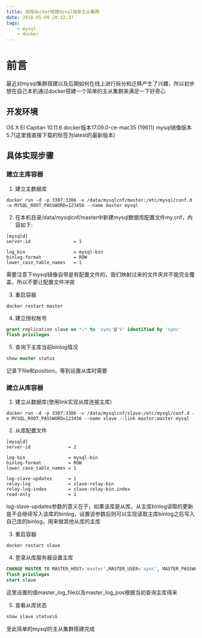 ```yaml
---
title: 使用docker搭建mysql简单主从集群
date: 2018-05-09 20:32:37
tags:
	- mysql
	- docker
---
```

# 前言

最近对mysql集群搭建以及后期如何在线上进行拆分和迁移产生了兴趣，所以初步想在自己本机通过docker搭建一个简单的主从集群来满足一下好奇心

## 开发环境

OS X EI Capitan 10.11.6
docker版本17.09.0-ce-mac35 (19611)
mysql镜像版本5.7(这里我直接下载的标签为latest的最新版本)

## 具体实现步骤

### 建立主库容器

1. 建立主数据库

```shell
docker run -d -p 3307:3306 -v /data/mysqlcnf/master:/etc/mysql/conf.d -e MYSQL_ROOT_PASSWORD=123456 --name master mysql
```

2. 在本机目录/data/mysqlcnf/master中新建mysql数据库配置文件my.cnf，内容如下:

```shell
[mysqld]
server-id                = 1

log_bin                  = mysql-bin
binlog-format            = ROW
lower_case_table_names   = 1
```

需要注意下mysql镜像自带是有配置文件的，我们映射过来的文件夹并不能完全覆盖，所以不要让配置文件冲突

3. 重启容器

```shell
docker restart master
```

4. 建立授权帐号

```sql
grant replication slave on *.* to 'sync'@'%' identified by 'sync'
flush privileges
```

5. 查询下主库当前binlog情况

```sql
show master status
```

记录下file和position，等到设置从库时需要

### 建立从库容器

1. 建立从数据库(使用link实现从库连接主库)

```shell
docker run -d -p 3307:3306 -v /data/mysqlcnf/slave:/etc/mysql/conf.d -e MYSQL_ROOT_PASSWORD=123456 --name slave --link master:master mysql
```

2. 从库配置文件

```shell
[mysqld]
server-id              = 2

log-bin                = mysql-bin
binlog-format          = ROW
lower_case_table_names = 1

log-slave-updates      = 1
relay-log              = slave-relay-bin
relay-log-index        = slave-relay-bin.index
read-only              = 1
```

log-slave-updates参数的意义在于，如果该库是从库，从主库binlog读取的更新是不会继续写入该库的binlog，设置该参数后则可以实现读取主库binlog之后写入自己库的binlog，用来做其他从库的主库

3. 重启容器

```shell
docker restart slave
```

4. 登录从库服务器设置主库

```sql
CHANGE MASTER TO MASTER_HOST='master',MASTER_USER='sync', MASTER_PASSWORD='sync',MASTER_LOG_FILE='mysql-bin.000005', MASTER_LOG_POS=154;
flush privileges
start slave
```

这里设置的值master_log_file以及master_log_pos根据当初查询主库得来	

5. 查看从库状态

```sql
show slave status\G
```

至此简单的mysql的主从集群搭建完成